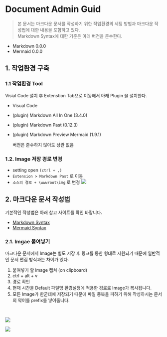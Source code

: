 # Document Admin Guid
> 본 문서는 마크다운 문서를 작성하기 위한 작업환경의 세팅 방법과 마크다운 작성법에 대한 내용을 포함하고 있다.   
> Markdown Syntax에 대한 기준은 아래 버전을 준수한다.
- Markdown 0.0.0
- Mermaid 0.0.0

## **1. 작업환경 구축**
### **1.1 작업환경 Tool**
Visial Code 설치 후 Extenstion Tab으로 이동해서 아래 Plugin 을 설치한다.
- Visual Code
- (plugin) Markdown All In One (3.4.0)
- (plugin) Markdown Past (0.12.3)
- (plugin) Markdown Preview Mermaid (1.9.1)
  
  버전은 준수하지 않아도 상관 없음

### **1.2. Image 저장 경로 변경**
- setting open `(ctrl + ,)`
- `Extension > Markdown Past` 로 이동
- `소스의 경로 + \wwwroot\img` 로 변경
![](../wwwroot/img/dag-2021-01-13-10-54-53.png)


## **2. 마크다운 문서 작성법**
기본적인 작성법은 아래 참고 사이트를 확인 바랍니다.
- [Markdown Syntax](https://www.markdownguide.org/basic-syntax/)
- [Mermaid Syntax](https://mermaid-js.github.io/mermaid/#/)

### 2.1. Imgae 붙여넣기
마크다운 문서에서 Image는 별도 저장 후 링크를 통한 형태로 지원되기 때문에 일반적인 문서 편집 방식과는 차이가 있다. 

1. 붙여넣기 할 Image 캡쳐 (on clipboard)
1. ctrl + alt + v
1. 경로 확인
1. 현재 시간을 Default 파일명 환경설정에 적용한 경로로 Image가 복사됩니다.
1. 모든 Image가 한군데에 저장되기 때문에 파일 중복을 피하기 위해 작성하시는 문서의 약어를 prefix를 넣어줍니다.   
<br/>

   ![](../wwwroot/img/dag-2021-01-13-11-05-08.png)
<br/>

   ![](../wwwroot/img/dag-2021-01-13-11-06-00.png)